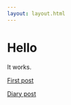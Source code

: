 ```yaml
---
layout: layout.html
---
```


<h1> Hello </h1>

<p>It works.</p>

<a href="/posts/2020-07-04-first-post">First post</a>

 
<a href="/posts/2020-07-03-diary-post">Diary post</a>

